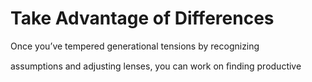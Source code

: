 # Take Advantage of Differences

Once you’ve tempered generational tensions by recognizing

assumptions and adjusting lenses, you can work on ﬁnding productive
